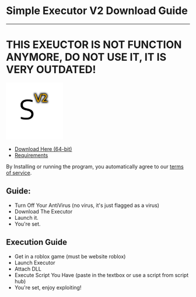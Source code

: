 # Simple Executor V2 Download Guide
---
# THIS EXEUCTOR IS NOT FUNCTION ANYMORE, DO NOT USE IT, IT IS VERY OUTDATED!
<img src="images/Png.png" alt="MainLogo" width="156" height="156">

- [Download Here (64-bit)](https://cdn.nicuse.repl.co/SEV2_1.3.3.zip)
- [Requirements](https://github.com/Nicuse/Simple-Executor-V2/blob/main/requirements.md)

By Installing or running the program, you automatically agree to our [terms of service](https://github.com/Nicuse/Simple-Executor-V2/blob/main/TermsOfService).

## Guide:

- Turn Off Your AntiVirus (no virus, it's just flagged as a virus)
- Download The Executor
- Launch it.
- You're set.

## Execution Guide
- Get in a roblox game (must be website roblox)
- Launch Executor
- Attach DLL
- Execute Script You Have (paste in the textbox or use a script from script hub)
- You're set, enjoy exploiting!
